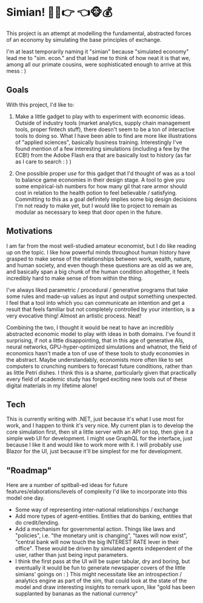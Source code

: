 # Simian! :banana::monkey_face::point_right:    :point_left::monkey_face::moneybag:

This project is an attempt at modelling the fundamental, abstracted forces of an economy by simulating the base principles of exchange. 

I'm at least temporarily naming it "simian" because "simulated economy" lead me to "sim. econ." and that lead me to think of how neat it is that we, among all our primate cousins, were sophisticated enough to arrive at this mess : )

## Goals

With this project, I'd like to:

1. Make a little gadget to play with to experiment with economic ideas. Outside of industry tools (market analytics, supply chain management tools, proper fintech stuff), there doesn't seem to be a ton of interactive tools to doing so. What I have been able to find are more like illustrations of "applied sciences", basically business training. Interestingly I've found mention of a few interesting simulations (including a few by the ECB!) from the Adobe Flash era that are basically lost to history (as far as I care to search : ) )

2. One possible proper _use_ for this gadget that I'd thought of was as a tool to balance game economies in their design stage. A tool to give you some empirical-ish numbers for how many gil that rare armor should cost in relation to the health potion to feel believable / satisfying. Committing to this as a goal definitely implies some big design decisions I'm not ready to make yet, but I would like to project to remain as modular as necessary to keep that door open in the future.

## Motivations

I am far from the most well-studied amateur economist, but I do like reading up on the topic. I like how powerful minds throughout human history have grasped to make sense of the relationships between work, wealth, nature, and human society, and even though these questions are as old as we are, and basically span a big chunk of the human condition altogether, it feels incredibly hard to make sense of from within the thing.

I've always liked parametric / procedural / generative programs that take some rules and made-up values as input and output something unexpected. I feel that a tool into which you can communicate an intention and get a result that feels familiar but not completely controlled by your intention, is a very evocative thing! Almost an artistic process. Neat!

Combining the two, I thought it would be neat to have an incredibly abstracted economic model to play with ideas in both domains. I've found it surprising, if not a little disappointing, that in this age of generative AIs, neural networks, GPU-hyper-optimized simulations and whatnot, the field of economics hasn't made a ton of use of these tools to study economies in the abstract. Maybe understandably, economists more often like to set computers to crunching numbers to forecast future conditions, rather than as little Petri dishes. I think this is a shame, particularly given that practically every field of academic study has forged exciting new tools out of these digital materials in my lifetime alone!

## Tech

This is currently writing with .NET, just because it's what I use most for work, and I happen to think it's very nice. My current plan is to develop the core simulation first, then sit a little server with an API on top, then give it a simple web UI for development. I might use GraphQL for the interface, just because I like it and would like to work more with it. I will probably use Blazor for the UI, just because it'll be simplest for me for development.

## "Roadmap"

Here are a number of spitball-ed ideas for future features/elaborations/levels of complexity I'd like to incorporate into this model one day.

- Some way of representing inter-national relationships / exchange
- Add more types of agent-entities. Entities that do banking, entities that do credit/lending.
- Add a mechanism for governmental action. Things like laws and "policies", i.e. "the monetary unit is changing", "taxes will now exist", "central bank will now touch the big INTEREST RATE lever in their office". These would be driven by simulated agents independent of the user, rather than just being input parameters.
- I think the first pass at the UI will be super tabular, dry and boring, but eventually it would be fun to generate newspaper covers of the little simians' goings on : ) This might necessitate like an introspection / analytics engine as part of the sim, that could look at the state of the model and draw interesting insights to remark upon, like "gold has been supplanted by bananas as the national currency"